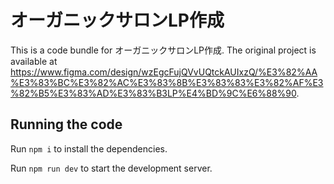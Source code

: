 
  # オーガニックサロンLP作成

  This is a code bundle for オーガニックサロンLP作成. The original project is available at https://www.figma.com/design/wzEgcFujQVvUQtckAUIxzQ/%E3%82%AA%E3%83%BC%E3%82%AC%E3%83%8B%E3%83%83%E3%82%AF%E3%82%B5%E3%83%AD%E3%83%B3LP%E4%BD%9C%E6%88%90.

  ## Running the code

  Run `npm i` to install the dependencies.

  Run `npm run dev` to start the development server.
  